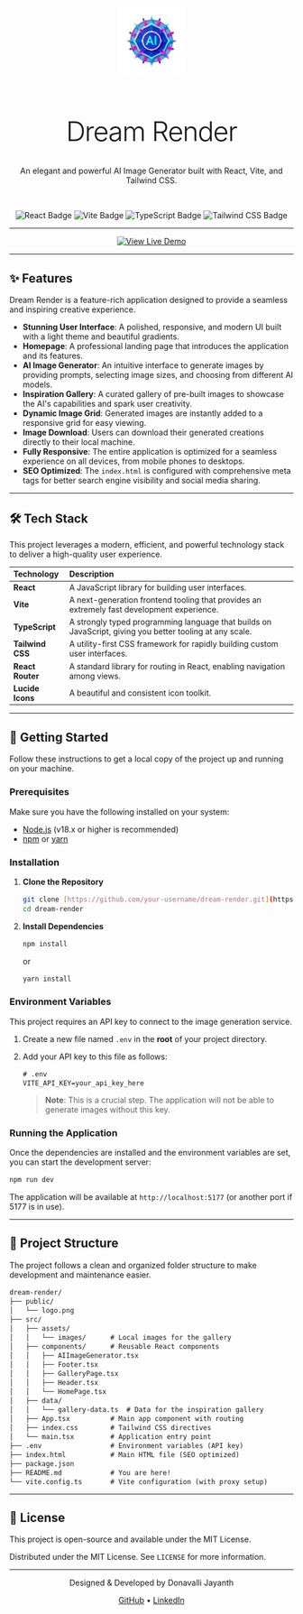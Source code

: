 <div align="center">

  <img src="public/logo.png" alt="Dream Render Logo" width="120"/>

  <h1 style="font-size: 3rem; font-weight: 300; letter-spacing: -1.5px;">
    Dream Render
  </h1>

  <p>
    An elegant and powerful AI Image Generator built with React, Vite, and Tailwind CSS.
  </p>
  <br/>

  <p>
    <img src="https://img.shields.io/badge/React-20232A?style=for-the-badge&logo=react&logoColor=61DAFB" alt="React Badge"/>
    <img src="https://img.shields.io/badge/Vite-646CFF?style=for-the-badge&logo=vite&logoColor=white" alt="Vite Badge"/>
    <img src="https://img.shields.io/badge/TypeScript-3178C6?style=for-the-badge&logo=typescript&logoColor=white" alt="TypeScript Badge"/>
    <img src="https://img.shields.io/badge/Tailwind_CSS-06B6D4?style=for-the-badge&logo=tailwindcss&logoColor=white" alt="Tailwind CSS Badge"/>
  </p>

</div>

---

<div align="center">

  <a href="https://dreamrender.netlify.app/" target="_blank">
    <img src="https://img.shields.io/badge/View%20Live%20Demo-20232A?style=for-the-badge&logo=rocket&logoColor=white" alt="View Live Demo"/>
  </a>

</div>

---

## ✨ Features

Dream Render is a feature-rich application designed to provide a seamless and inspiring creative experience.

* **Stunning User Interface**: A polished, responsive, and modern UI built with a light theme and beautiful gradients.
* **Homepage**: A professional landing page that introduces the application and its features.
* **AI Image Generator**: An intuitive interface to generate images by providing prompts, selecting image sizes, and choosing from different AI models.
* **Inspiration Gallery**: A curated gallery of pre-built images to showcase the AI's capabilities and spark user creativity.
* **Dynamic Image Grid**: Generated images are instantly added to a responsive grid for easy viewing.
* **Image Download**: Users can download their generated creations directly to their local machine.
* **Fully Responsive**: The entire application is optimized for a seamless experience on all devices, from mobile phones to desktops.
* **SEO Optimized**: The `index.html` is configured with comprehensive meta tags for better search engine visibility and social media sharing.

---

## 🛠️ Tech Stack

This project leverages a modern, efficient, and powerful technology stack to deliver a high-quality user experience.

| Technology | Description |
| :--- | :--- |
| **React** | A JavaScript library for building user interfaces. |
| **Vite** | A next-generation frontend tooling that provides an extremely fast development experience. |
| **TypeScript** | A strongly typed programming language that builds on JavaScript, giving you better tooling at any scale. |
| **Tailwind CSS** | A utility-first CSS framework for rapidly building custom user interfaces. |
| **React Router** | A standard library for routing in React, enabling navigation among views. |
| **Lucide Icons** | A beautiful and consistent icon toolkit. |

---

## 🚀 Getting Started

Follow these instructions to get a local copy of the project up and running on your machine.

### Prerequisites

Make sure you have the following installed on your system:
* [Node.js](https://nodejs.org/) (v18.x or higher is recommended)
* [npm](https://www.npmjs.com/) or [yarn](https://yarnpkg.com/)

### Installation

1.  **Clone the Repository**
    ```sh
    git clone [https://github.com/your-username/dream-render.git](https://github.com/your-username/dream-render.git)
    cd dream-render
    ```

2.  **Install Dependencies**
    ```sh
    npm install
    ```
    or
    ```sh
    yarn install
    ```

### Environment Variables

This project requires an API key to connect to the image generation service.

1.  Create a new file named `.env` in the **root** of your project directory.
2.  Add your API key to this file as follows:

    ```env
    # .env
    VITE_API_KEY=your_api_key_here
    ```
    > **Note**: This is a crucial step. The application will not be able to generate images without this key.

### Running the Application

Once the dependencies are installed and the environment variables are set, you can start the development server:

```sh
npm run dev
```

The application will be available at `http://localhost:5177` (or another port if 5177 is in use).

---

## 📂 Project Structure

The project follows a clean and organized folder structure to make development and maintenance easier.

```
dream-render/
├── public/
│   └── logo.png
├── src/
│   ├── assets/
│   │   └── images/      # Local images for the gallery
│   ├── components/      # Reusable React components
│   │   ├── AIImageGenerator.tsx
│   │   ├── Footer.tsx
│   │   ├── GalleryPage.tsx
│   │   ├── Header.tsx
│   │   └── HomePage.tsx
│   ├── data/
│   │   └── gallery-data.ts  # Data for the inspiration gallery
│   ├── App.tsx          # Main app component with routing
│   ├── index.css        # Tailwind CSS directives
│   └── main.tsx         # Application entry point
├── .env                 # Environment variables (API key)
├── index.html           # Main HTML file (SEO optimized)
├── package.json
├── README.md            # You are here!
└── vite.config.ts       # Vite configuration (with proxy setup)
```

---

## 📜 License

This project is open-source and available under the MIT License.

Distributed under the MIT License. See `LICENSE` for more information.

---

<div align="center">
  <p>
    Designed & Developed by Donavalli Jayanth
  </p>
  <p>
    <a href="https://github.com/Jayanth0124" target="_blank">GitHub</a> • 
    <a href="https://linkedin.com/in/jayanth-donavalli" target="_blank">LinkedIn</a>
  </p>
</div>